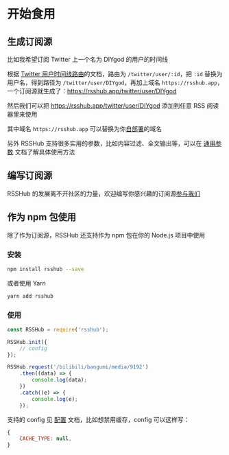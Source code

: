 # 开始食用

## 生成订阅源

比如我希望订阅 Twitter 上一个名为 DIYgod 的用户的时间线

根据 [Twitter 用户时间线路由](/social-media.html#twitter)的文档，路由为 `/twitter/user/:id`，把 `:id` 替换为用户名，得到路径为 `/twitter/user/DIYgod`，再加上域名 `https://rsshub.app`，一个订阅源就生成了：<https://rsshub.app/twitter/user/DIYgod>

然后我们可以把 <https://rsshub.app/twitter/user/DIYgod> 添加到任意 RSS 阅读器里来使用

其中域名 `https://rsshub.app` 可以替换为你[自部署](/install/)的域名

另外 RSSHub 支持很多实用的参数，比如内容过滤、全文输出等，可以在 [通用参数](/parameter.html) 文档了解具体使用方法

## 编写订阅源

RSSHub 的发展离不开社区的力量，欢迎编写你感兴趣的订阅源[参与我们](/joinus/quick-start.html)

## 作为 npm 包使用

除了作为订阅源，RSSHub 还支持作为 npm 包在你的 Node.js 项目中使用

### 安装

```bash
npm install rsshub --save
```

或者使用 Yarn

```bash
yarn add rsshub
```

### 使用

```js
const RSSHub = require('rsshub');

RSSHub.init({
    // config
});

RSSHub.request('/bilibili/bangumi/media/9192')
    .then((data) => {
        console.log(data);
    })
    .catch((e) => {
        console.log(e);
    });
```

支持的 config 见 [配置](/install/#配置) 文档，比如想禁用缓存，config 可以这样写：

```js
{
    CACHE_TYPE: null,
}
```
